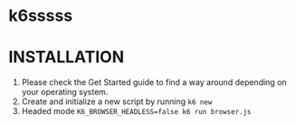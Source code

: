 # k6sssss
# INSTALLATION
1. Please check the Get Started guide to find a way around depending on your operating system.
2. Create and initialize a new script by running `k6 new`
3. Headed mode `K6_BROWSER_HEADLESS=false k6 run browser.js
   `
